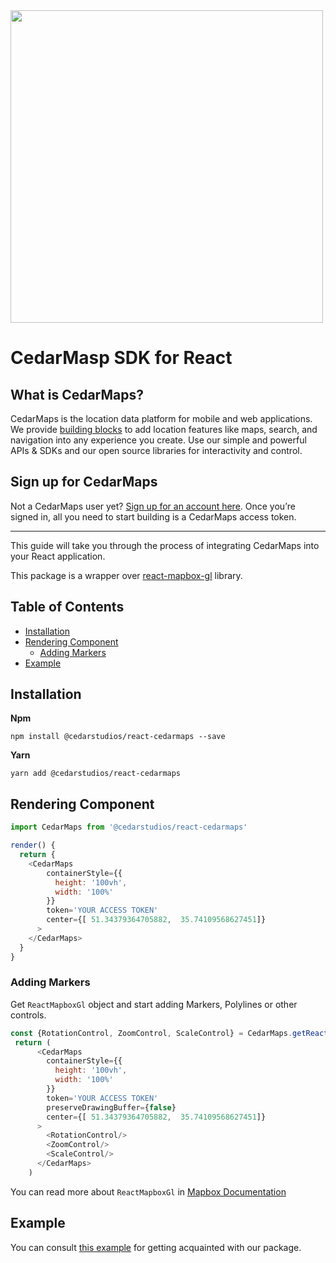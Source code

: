 <a href="https://www.cedarmaps.com">
  <img src="http://api.cedarmaps.com/docs/img/cedarmaps-api.png" width="500"/>
</a>

# CedarMasp SDK for React

## What is CedarMaps?

CedarMaps is the location data platform for mobile and web applications. We provide [building blocks](https://www.cedarmaps.com) to add location features like maps, search, and navigation into any experience you create. Use our simple and powerful APIs & SDKs and our open source libraries for interactivity and control.

## Sign up for CedarMaps

Not a CedarMaps user yet? [Sign up for an account here](https://www.cedarmaps.com/#demo). Once you’re signed in, all you need to start building is a CedarMaps access token.

---

This guide will take you through the process of integrating CedarMaps into your React application.

This package is a wrapper over [react-mapbox-gl](https://github.com/alex3165/react-mapbox-gl) library.

## Table of Contents
- [Installation](#installation)
- [Rendering Component](#rendering-component)
    - [Adding Markers](#adding-markers)
- [Example](#example)

## Installation

**Npm**
```
npm install @cedarstudios/react-cedarmaps --save
```

**Yarn**
```
yarn add @cedarstudios/react-cedarmaps
```

## Rendering Component

```js
import CedarMaps from '@cedarstudios/react-cedarmaps'
```

```js
render() {
  return {
    <CedarMaps
        containerStyle={{
          height: '100vh',
          width: '100%'
        }}
        token='YOUR ACCESS TOKEN'
        center={[ 51.34379364705882,  35.74109568627451]}
      >
    </CedarMaps>
  }
}
```

### Adding Markers

Get `ReactMapboxGl` object and start adding Markers, Polylines or other controls. 

```js
const {RotationControl, ZoomControl, ScaleControl} = CedarMaps.getReactMapboxGl()
 return (
      <CedarMaps
        containerStyle={{
          height: '100vh',
          width: '100%'
        }}
        token='YOUR ACCESS TOKEN'
        preserveDrawingBuffer={false}
        center={[ 51.34379364705882,  35.74109568627451]}
      >
        <RotationControl/>
        <ZoomControl/>
        <ScaleControl/>
      </CedarMaps>
    )
```

You can read more about `ReactMapboxGl` in [Mapbox Documentation](https://github.com/alex3165/react-mapbox-gl/blob/master/docs/API.md)


## Example

You can consult [this example](https://github.com/cedarstudios/cedarmaps-react-sdk/tree/master/example) for getting acquainted with our package.
